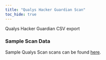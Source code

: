 ```yaml
---
title: "Qualys Hacker Guardian Scan"
toc_hide: true
---
```

Qualys Hacker Guardian CSV export

### Sample Scan Data

Sample Qualys Scan scans can be found [here](https://github.com/DefectDojo/django-DefectDojo/tree/master/unittests/scans/qualys_hacker_guardian).